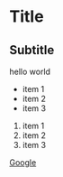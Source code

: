 # Title

## Subtitle

hello world

* item 1
* item 2
* item 3

1. item 1
2. item 2
3. item 3

[Google](https://google.com)
